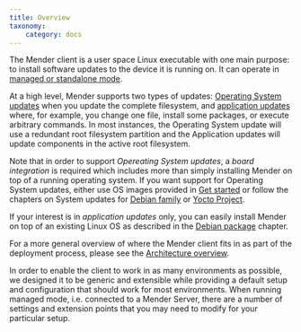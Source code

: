 ```yaml
---
title: Overview
taxonomy:
    category: docs
---
```


The Mender client is a user space Linux executable with one main purpose: to
install software updates to the device it is running on. It can operate in
[managed or standalone
mode](../../02.Overview/01.Introduction/docs.md#client-modes-of-operation).

At a high level, Mender supports two types of updates: [Operating System
updates](../../02.Overview/01.Introduction/docs.md#robust-operating-system-updates) when
you update the complete filesystem, and [application
updates](../../02.Overview/01.Introduction/docs.md#Application-updates) where,
for example, you change one file, install some packages, or execute arbitrary
commands. In most instances, the Operating System update will use a redundant
root filesystem partition and the Application updates will update components in
the active root filesystem.

Note that in order to support *Opereating System updates*, a *board integration* is
required which includes more than simply installing Mender on top of a running
operating system. If you want support for Operating System updates, either use OS images
provided in [Get started](../../01.Get-started) or follow the chapters on System
updates for [Debian family](../../04.Operating-System-updates-Debian-family/chapter.md) or
[Yocto Project](../../05.Operating-System-updates-Yocto-Project/chapter.md).

If your interest is in *application updates* only, you can easily install
Mender on top of an existing Linux OS as described in the [Debian
package](../02.Install-with-Debian-package/docs.md) chapter.

For a more general overview of where the Mender client fits in as part of the
deployment process, please see the [Architecture
overview](../../02.Overview/01.Introduction/docs.md).

In order to enable the client to work in as many environments as possible, we
designed it to be generic and extensible while providing a default setup and
configuration that should work for most environments. When running managed mode,
i.e. connected to a Mender Server, there are a number of settings and extension
points that you may need to modify for your particular setup.


